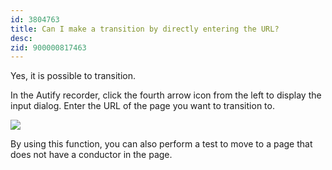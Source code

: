 ```yaml
---
id: 3804763
title: Can I make a transition by directly entering the URL?
desc:
zid: 900000817463
---
```


Yes, it is possible to transition.

In the Autify recorder, click the fourth arrow icon from the left to display the input dialog. Enter the URL of the page you want to transition to.

![](https://downloads.intercomcdn.com/i/o/193165851/460605b1d924099a3d4803d2/Untitled.png)

By using this function, you can also perform a test to move to a page that does not have a conductor in the page.
